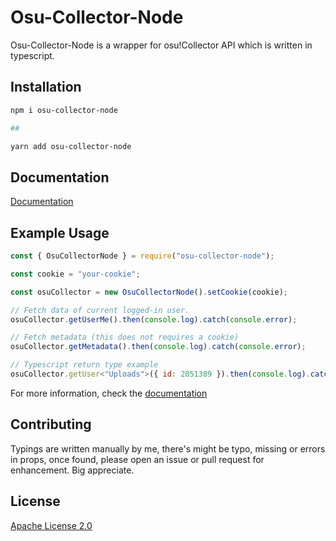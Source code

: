 # Osu-Collector-Node

Osu-Collector-Node is a wrapper for osu!Collector API which is written in typescript.

## Installation

```bash
npm i osu-collector-node

##

yarn add osu-collector-node
```

## Documentation

[Documentation](https://roogue.github.io/osu-collector-node/)

## Example Usage

```js
const { OsuCollectorNode } = require("osu-collector-node");

const cookie = "your-cookie";

const osuCollector = new OsuCollectorNode().setCookie(cookie);

// Fetch data of current logged-in user. 
osuCollector.getUserMe().then(console.log).catch(console.error);

// Fetch metadata (this does not requires a cookie)
osuCollector.getMetadata().then(console.log).catch(console.error);

// Typescript return type example
osuCollector.getUser<"Uploads">({ id: 2051389 }).then(console.log).catch(console.error);
```

For more information, check the [documentation](https://roogue.github.io/osu-collector-node/)

## Contributing

Typings are written manually by me, there's might be typo, missing or errors in props, once found, please open an issue or pull request for enhancement. Big appreciate.

## License
[Apache License 2.0](https://choosealicense.com/licenses/apache-2.0/)